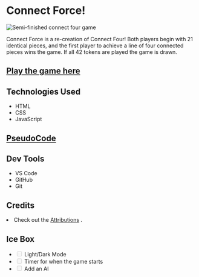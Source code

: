 <h1>Connect Force!</h1>


<img src="https://i.imgur.com/vjIFky0.png" alt="Semi-finished connect four game">


<p>Connect Force is a re-creation of Connect Four! Both players begin with 21 identical pieces, and the first player to achieve a line of four connected pieces wins the game. If all 42 tokens are played the game is drawn.</p>

<h2>
<a href="https://juans-connect-four.netlify.app/" rel="nofollow">Play the game here</a>
</h2>

<h2>Technologies Used</h2>
<ul>
<li>HTML</li>
<li>CSS</li>
<li>JavaScript</li>
</ul>

<h2>
<a href="https://docs.google.com/document/d/1G38xNZC7lMrm94EmuKqFIxqNjd8TK49pKeXQEizE7RM/edit"> PseudoCode</a>

<h2>Dev Tools</h2>

<ul>
<li>VS Code</li>
<li>GitHub</li>
<li>Git</li>
</ul>

<h2>Credits</h2>
<li>
Check out the
<a href="https://github.com/juanm98/Connect-Four-Game/blob/main/Assets.md">Attributions</a>
.
</li>


<h2>Ice Box</h2>

<ul class="contains-task-list">

<li class="task-list-item"><input type="checkbox" id="" disabled="" class="task-list-item-checkbox"> Light/Dark Mode</li>
<li class="task-list-item"><input type="checkbox" id="" disabled="" class="task-list-item-checkbox"> Timer for when the game starts</li>
<li class="task-list-item"><input type="checkbox" id="" disabled="" class="task-list-item-checkbox"> Add an AI</li>
</ul>